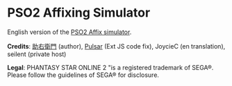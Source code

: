 # PSO2 Affixing Simulator
English version of the [PSO2 Affix simulator](http://pso2affix.seilent.net/).

**Credits**: [助右衛門](http://pso2numao.blog.fc2.com/) (author), [Pulsar](http://rxio.blog.fc2.com/?tag=PSO2) (Ext JS code fix), JoycieC (en translation), seilent (private host)

**Legal**: PHANTASY STAR ONLINE 2 "is a registered trademark of SEGA®. Please follow the guidelines of SEGA® for disclosure.
